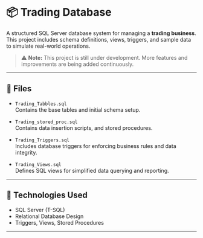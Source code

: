 # 📦 Trading Database

A structured SQL Server database system for managing a **trading business**.  
This project includes schema definitions, views, triggers, and sample data to simulate real-world operations.

> ⚠️ **Note:** This project is still under development. More features and improvements are being added continuously.

---

## 📁 Files

- `Trading_Tabbles.sql`  
  Contains the base tables and initial schema setup.

- `Trading_stored_proc.sql`  
  Contains data insertion scripts, and stored procedures.

- `Trading_Triggers.sql`  
  Includes database triggers for enforcing business rules and data integrity.

- `Trading_Views.sql`  
  Defines SQL views for simplified data querying and reporting.

---

## 🧰 Technologies Used

- SQL Server (T-SQL)
- Relational Database Design
- Triggers, Views, Stored Procedures

---

